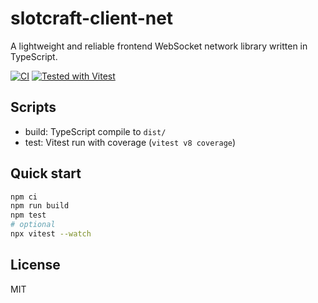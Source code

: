 # slotcraft-client-net

A lightweight and reliable frontend WebSocket network library written in TypeScript.

[![CI](https://github.com/zhs007/slotcraft-client-net/actions/workflows/ci.yml/badge.svg)](https://github.com/zhs007/slotcraft-client-net/actions/workflows/ci.yml)
[![Tested with Vitest](https://img.shields.io/badge/tested%20with-vitest-6E9F18.svg?logo=vitest)](https://vitest.dev/)

## Scripts

- build: TypeScript compile to `dist/`
- test: Vitest run with coverage (`vitest v8 coverage`)

## Quick start

```bash
npm ci
npm run build
npm test
# optional
npx vitest --watch
```

## License

MIT
